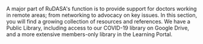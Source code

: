 A major part of RuDASA's function is to provide support for doctors working in remote areas; from networking to advocacy on key issues. In this section, you will find a growing collection of resources and references. We have a Public Library, including access to our COVID-19 library on Google Drive, and a more extensive members-only library in the Learning Portal.